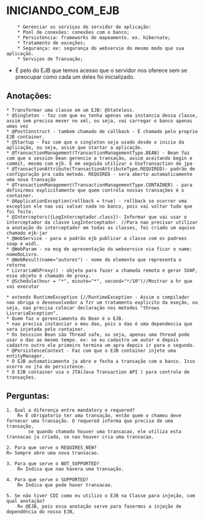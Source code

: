 # INICIANDO_COM_EJB #

 
		* Gerenciar os serviços do servidor de aplicação:
		* Pool de conexões: conexões com o banco;
		* Persistencia: frameworks de mapeamento. ex. hibernate;
		* Tratamento de exceções;
		* Segurança: ex: segurança do webservie do mesmo modo que sua aplicação.
		* Serviços de Transação;
 * É pelo do EJB que temos acesso que o servidor nos oferece sem se preocupar como cada um deles foi inicializado.
 
  ## Anotações: 
	* Transformar uma classe em um EJB: @Stateless.
	* @Singleton - faz com que eu tenha apenas uma instancia dessa classe, assim sem precisa mexer no xml, ou seja, vai carregar o banco apenas umas vez
	* @PostConstruct - tambem chamado de callback - É chamado pelo proprio EJB container.
	* @Startup - Faz com que o singleton seja usado desde o inicio da aplicação, ou seja, assim que startar a aplicação.
	* @TransactionManagement(TransactionManagementType.BEAN) - Bean faz com que o session bean gerencie a transação, assim aceitando begin e commit, mesmo com ejb. E em seguida utilizar o UseTransaction do jpa
	* @TransactionAttribute(TransactionAttributeType.REQUIRED)- padrão de configuração pra cada metodo. REQUIRED - sera aberto automaticamente uma nova transação
	* @TransactionManagement(TransactionManagementType.CONTAINER) - para definirmos explicitamente que quem controla nossas transações é o container.
	* @ApplicationException(rollback = true) - rollback se ocorrer uma exception ele nao vai salvar nada no banco, pois vai voltar tudo que foi feito.
	* @Interceptors({LogInterceptador.class})- Informar que vai usar o interceptador da classe LogInterceptador. //Para nao precisar utilizar a anotação do interceptador em todas as classes, foi criado um aquivo chamado ejb-jar
	* @WebService - para o padrão ejb publicar a classe com os padroes soap e wsdl.
	* @WebParam - na msg de apresentação do webservice via ficar o name: nomeDoLivro.
	* @WebResult(name="autores") - nome do elemento que representa o retorno
	* LivrariaWSProxy() - objeto para fazer a chamada remota e gerar SOAP, esse objeto é chamado de proxy.
	* @Schedule(hour = "*", minute="*", second="*/10")//Mostrar a hr que vai executar
	
	* extends RuntimeException {//RuntimeException - Assim o compilador nao obriga o desenvolvedor a fzr um tratamento explicito da exeção, ou seja, nao precisa colocar declaração nos metodos "throws LivrariaException".
	* Quem faz o gerenciamento do Bean é o EJB.
	* nao precisa instanciar o meu dao, pois o dao é uma dependencia que sera injetada pelo container.
	* Os Sesssion Bean são Thread safe, ou seja, apenas uma thread pode usar o dao ao mesmo tempo. ex: se eu cadastro um autor e depois cadastro outro ele primeiro termina um apra depois ir para o segundo.
	* @PersistenceContext - Faz com que o EJB container injete uma entityManager.
	* O EJB automaticamente ja abre e fecha a transação com o banco. Isso ocorre no jta do persistence.
	* O EJB container usa o JTA(Java Transaction API ) para controle de transações.
	
 ## Perguntas:
 
	1. Qual a diferença entre mandatory e requered? 
		R= É obrigatorio ter uma transação, então quem o chamou deve fornecer uma transação. O requered informa que precisa de uma transação,
			se quando chamado houver uma transacao, ele utiliza esta transacao ja criada, se nao houver cria uma transacao.

	2. Para que serve o REQUIRES_NEW?
	R= Sempre abre uma nova transacao.
	
	3. Para que serve o NOT_SUPPORTED?
		R= Indica que nao havera uma transação.
	
	4. Para que serve o SUPPORTED?
		R= Indica que pode haver transacao.
	
	5. Se não tiver CDI como eu utilizo o EJB na Classe para injeção, com qual anotação?
		R= @EJB, pois essa anotação serve para fazermos a injeção de dependência do nosso EJB,
	
	
	
